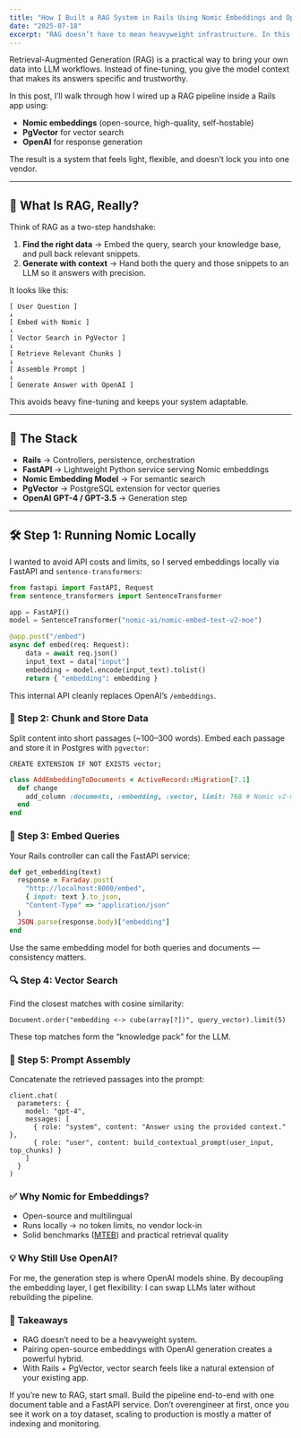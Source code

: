 ```yaml
---
title: "How I Built a RAG System in Rails Using Nomic Embeddings and OpenAI"
date: "2025-07-18"
excerpt: "RAG doesn’t have to mean heavyweight infrastructure. In this post, I show how I wired up a lean Retrieval-Augmented Generation pipeline inside a Rails app using Nomic for embeddings, PgVector for search, and OpenAI for generation. The result is a flexible system: open-source at the embedding layer, powerful where it counts, and simple enough to extend without vendor lock-in."
---
```


Retrieval-Augmented Generation (RAG) is a practical way to bring your own data into LLM workflows. Instead of fine-tuning, you give the model context that makes its answers specific and trustworthy.

In this post, I’ll walk through how I wired up a RAG pipeline inside a Rails app using:

- **Nomic embeddings** (open-source, high-quality, self-hostable)
- **PgVector** for vector search
- **OpenAI** for response generation

The result is a system that feels light, flexible, and doesn’t lock you into one vendor.

---

## 🧠 What Is RAG, Really?

Think of RAG as a two-step handshake:
1. **Find the right data** → Embed the query, search your knowledge base, and pull back relevant snippets.
2. **Generate with context** → Hand both the query and those snippets to an LLM so it answers with precision.

It looks like this:

```
[ User Question ]
↓
[ Embed with Nomic ]
↓
[ Vector Search in PgVector ]
↓
[ Retrieve Relevant Chunks ]
↓
[ Assemble Prompt ]
↓
[ Generate Answer with OpenAI ]
```

This avoids heavy fine-tuning and keeps your system adaptable.

---

## 🧰 The Stack

- **Rails** → Controllers, persistence, orchestration
- **FastAPI** → Lightweight Python service serving Nomic embeddings
- **Nomic Embedding Model** → For semantic search
- **PgVector** → PostgreSQL extension for vector queries
- **OpenAI GPT-4 / GPT-3.5** → Generation step

---

## 🛠 Step 1: Running Nomic Locally

I wanted to avoid API costs and limits, so I served embeddings locally via FastAPI and `sentence-transformers`:

```python
from fastapi import FastAPI, Request
from sentence_transformers import SentenceTransformer

app = FastAPI()
model = SentenceTransformer("nomic-ai/nomic-embed-text-v2-moe")

@app.post("/embed")
async def embed(req: Request):
    data = await req.json()
    input_text = data["input"]
    embedding = model.encode(input_text).tolist()
    return { "embedding": embedding }
```

This internal API cleanly replaces OpenAI’s `/embeddings`.

### 📄 Step 2: Chunk and Store Data

Split content into short passages (~100–300 words). Embed each passage and store it in Postgres with `pgvector`:

```
CREATE EXTENSION IF NOT EXISTS vector;
```


```ruby
class AddEmbeddingToDocuments < ActiveRecord::Migration[7.1]
  def change
    add_column :documents, :embedding, :vector, limit: 768 # Nomic v2-moe size
  end
end
```

### 🤖 Step 3: Embed Queries

Your Rails controller can call the FastAPI service:

```ruby
def get_embedding(text)
  response = Faraday.post(
    "http://localhost:8000/embed",
    { input: text }.to_json,
    "Content-Type" => "application/json"
  )
  JSON.parse(response.body)["embedding"]
end
```

Use the same embedding model for both queries and documents — consistency matters.

### 🔍 Step 4: Vector Search

Find the closest matches with cosine similarity:

```
Document.order("embedding <-> cube(array[?])", query_vector).limit(5)
```

These top matches form the “knowledge pack” for the LLM.

### 🧾 Step 5: Prompt Assembly

Concatenate the retrieved passages into the prompt:

```
client.chat(
  parameters: {
    model: "gpt-4",
    messages: [
      { role: "system", content: "Answer using the provided context." },
      { role: "user", content: build_contextual_prompt(user_input, top_chunks) }
    ]
  }
)
```

### ✅ Why Nomic for Embeddings?

- Open-source and multilingual
- Runs locally → no token limits, no vendor lock-in
- Solid benchmarks ([MTEB](https://huggingface.co/mteb)) and practical retrieval quality

### 💡 Why Still Use OpenAI?

For me, the generation step is where OpenAI models shine. By decoupling the embedding layer, I get flexibility: I can swap LLMs later without rebuilding the pipeline.

### 🧠 Takeaways

- RAG doesn’t need to be a heavyweight system.
- Pairing open-source embeddings with OpenAI generation creates a powerful hybrid.
- With Rails + PgVector, vector search feels like a natural extension of your existing app.

If you’re new to RAG, start small. Build the pipeline end-to-end with one document table and a FastAPI service. Don’t overengineer at first, once you see it work on a toy dataset, scaling to production is mostly a matter of indexing and monitoring.
